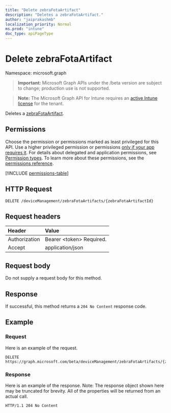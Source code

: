 ```yaml
---
title: "Delete zebraFotaArtifact"
description: "Deletes a zebraFotaArtifact."
author: "jaiprakashmb"
localization_priority: Normal
ms.prod: "intune"
doc_type: apiPageType
---
```


# Delete zebraFotaArtifact

Namespace: microsoft.graph

> **Important:** Microsoft Graph APIs under the /beta version are subject to change; production use is not supported.

> **Note:** The Microsoft Graph API for Intune requires an [active Intune license](https://go.microsoft.com/fwlink/?linkid=839381) for the tenant.

Deletes a [zebraFotaArtifact](../resources/intune-androidfotaservice-zebrafotaartifact.md).

## Permissions
Choose the permission or permissions marked as least privileged for this API. Use a higher privileged permission or permissions [only if your app requires it](/graph/permissions-overview#best-practices-for-using-microsoft-graph-permissions). For details about delegated and application permissions, see [Permission types](/graph/permissions-overview#permission-types). To learn more about these permissions, see the [permissions reference](/graph/permissions-reference).

<!-- { "blockType": "permissions", "name": "intune_androidfotaservice_zebrafotaartifact_delete" } -->
[!INCLUDE [permissions-table](../includes/permissions/intune-androidfotaservice-zebrafotaartifact-delete-permissions.md)]

## HTTP Request
<!-- {
  "blockType": "ignored"
}
-->
``` http
DELETE /deviceManagement/zebraFotaArtifacts/{zebraFotaArtifactId}
```

## Request headers
|Header|Value|
|:---|:---|
|Authorization|Bearer &lt;token&gt; Required.|
|Accept|application/json|

## Request body
Do not supply a request body for this method.

## Response
If successful, this method returns a `204 No Content` response code.

## Example

### Request
Here is an example of the request.
``` http
DELETE https://graph.microsoft.com/beta/deviceManagement/zebraFotaArtifacts/{zebraFotaArtifactId}
```

### Response
Here is an example of the response. Note: The response object shown here may be truncated for brevity. All of the properties will be returned from an actual call.
``` http
HTTP/1.1 204 No Content
```
